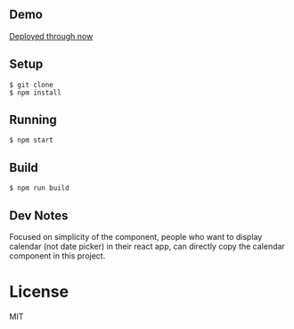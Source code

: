 


## Demo
[Deployed through now](https://dist-rqonnzsatm.now.sh/)


## Setup

```
$ git clone
$ npm install
```

## Running

```
$ npm start
```

## Build

```
$ npm run build
```

## Dev Notes
Focused on simplicity of the component, people who want to display calendar (not date picker) in their react app, can directly copy the calendar component in this project.
# License

MIT

